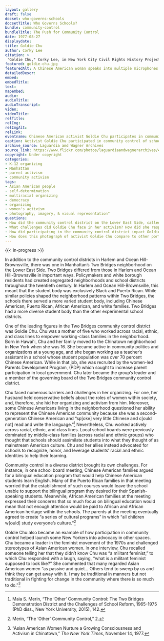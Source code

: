 ```yaml
--- 
layout: gallery
draft: false
docset: who-governs-schools
docsetTitle: Who Governs Schools?
bundle: community-control
bundleTitle: The Push for Community Control
date: 1977-08-27
displaydate: 
title: Goldie Chu
author: Corky Lee
citation: >
 "Goldie Chu," Corky Lee, in New York City Civil Rights History Project, Accessed: [Month Day, Year], https://nyccivilrightshistory.org/gallery/goldie-chu.
featured: goldie-chu.jpg
featuredAlt: A Chinese American woman speaks into multiple microphones at a rally. A sign behind her reads &quot;A Day for Women's Rights. Ratify the ERA (Equal Rights Amendment) 8-27-77&quot;
detailedDescr: 
embed: 
embedTitle: 
text: 
mapembed: 
audio: 
audioTitle: 
audioTranscript: 
video: 
videoTitle: 
relTitle: 
relImg: 
relImgAlt: 
relLink: 
eventname: Chinese American activist Goldie Chu participates in community control of schools.
caption: Activist Goldie Chu participated in community control of schools in Manhattan’s Lower East Side. She continued to serve as a member of the governing board of her local district, which helped launch her into a lifetime of activism.
archive_source: Laguardia and Wagner Archives
source_link: https://www.flickr.com/photos/laguardiaandwagnerarchives/4115181342
copyright: Under copyright
categories: 
- K-12 organizing
- Manhattan
- parent activism
- community activism
tags: 
- Asian American people
- self-determination
- multiracial organizing
- democracy
- organizing
- women's activism
- photography, imagery, & visual representation"
questions: 
- How did the community control district on the Lower East Side, called Two Bridges, differ from those in East Harlem and Brooklyn? 
- What challenges did Goldie Chu face in her activism? How did she respond to them? 
- How did participating in the community control district impact Goldie Chu’s later work? 
- How does this photograph of activist Goldie Chu compare to other portraits and photographs of activists on this site, like [William Maxwell](/gallery/william-maxwell) and [Black and Latina Women](/topics/black-latina-women/)?
--- 
```

 
{{< in-progress >}}

In addition to the community control districts in Harlem and Ocean Hill-Brownsville, there was one in Manhattan’s Two Bridges neighborhood on the Lower East Side. Two Bridges differed from those in Harlem and Ocean Hill-Brownsville in important ways. Policymakers and white borough residents had created segregated neighborhoods and school districts throughout the twentieth century. In Harlem and Ocean Hill-Brownsville, this meant that the student body was exclusively Black and Puerto Rican. While similar policies shaped the neighborhood patterns within Two Bridges, the schools there served a more varied student body, including Chinese American, Puerto Rican, African American, and white families. Two Bridges had a more diverse student body than the other experimental school districts.

One of the leading figures in the Two Bridges community control district was Goldie Chu. Chu was a mother of five who worked across racial, ethnic, and class lines to empower working-class families in the neighborhood. Born in Hawai'i, Chu and her family moved to the Chinatown neighborhood in New York when she was 16. She became active in community politics and organizations at a young age, and she began working as a teacher’s assistant in a school whose student population was over 70 percent Chinese American. While in that job, she was recruited by the women-led Parents Development Program, (PDP) which sought to increase parent participation in local government. Chu later became the group’s leader and a member of the governing board of the Two Bridges community control district.

Chu faced numerous barriers and challenges in her organizing. For one, her husband held conservative beliefs about the roles of women within society, and, therefore, she hid her organizing and activism from him. Moreover, some Chinese Americans living in the neighborhood questioned her ability to represent the Chinese American community because she was a second-generation Chinese American and “sp\[oke\] very little Chinese and c\[ould not\] read and write the language.”[^1] Nevertheless, Chu worked actively across racial, ethnic, and class lines. Local school boards were previously dominated by middle-class families (across racial and ethnic groups) who thought that schools should assimilate students into what they thought of as mainstream American culture. Chu and her allies instead advocated for schools to recognize, honor, and leverage students’ racial and ethnic identities to help their learning.

Community control in a diverse district brought its own challenges. For instance, in one school board meeting, Chinese American families argued for a bilingual education program that would help Chinese American students learn English. Many of the Puerto Rican families in that meeting worried that the establishment of such courses would leave the school unable to support the bilingual program they desired for their Spanish-speaking students. Meanwhile, African American families at the meeting expressed their concerns that so much focus on bilingual education would mean that not enough attention would be paid to African and African American heritage within the schools. The parents at the meeting eventually agreed to create “a series of cultural programs” in which “all children w\[ould\] study everyone’s culture.”[^2]

Goldie Chu also became an example of how participation in community control helped launch some New Yorkers into advocacy in other spaces. Chu became a leader in the feminist movement of the 1970s and challenged stereotypes of Asian American women. In one interview, Chu recalled someone telling her that they didn’t know Chu was “a militant feminist,” to which Chu responded with a laugh, saying, “what is a militant feminist supposed to look like?” She commented that many regarded Asian American women “as passive and quiet… Others tend to sweep by us and think they can get away with it. I may be traditional in manners but not traditional in fighting for change in the community where there is so much to do.”[^3]

[^1]: Maia S. Merin, “The ‘Other’ Community Control: The Two Bridges Demonstration District and the Challenges of School Reform, 1965-1975 (PhD diss., New York University, 2015), 142.

[^2]: Merin, “The ‘Other’ Community Control,” 2.

[^3]: “Asian American Women Nurture a Growing Consciousness and Activism in Chinatown,” *The New York Times*, November 14, 1977.
